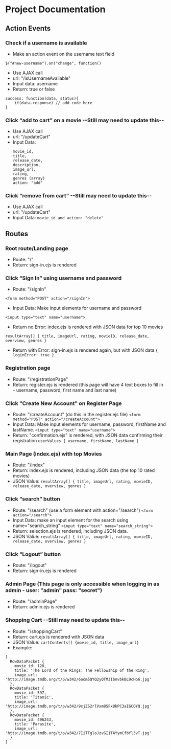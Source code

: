 # Project Documentation

## Action Events

### Check if a username is available

- Make an action event on the username text field

```
$("#new-username").on("change", function()
```

- Use AJAX call
- url: "/isUsernameAvailable"
- Input data: username
- Return: true or false

```
success: function(data, status){
    if(data.response) // add code here
}
```

### Click “add to cart” on a movie --Still may need to update this--

- Use AJAX call
- url: "/updateCart"
- Input Data:
  ```
  movie_id, 
  title, 
  release_date, 
  description, 
  image_url, 
  rating, 
  genres (array) 
  action: "add"
  ```
### Click “remove from cart” --Still may need to update this--

- Use AJAX call
- url: "/updateCart"
- Input Data: `movie_id and action: "delete"`

## Routes

### Root route/Landing page

- Route: "/"
- Return: sign-in.ejs is rendered

### Click “Sign In” using username and password

- Route: "/signIn"

```
<form method="POST" action="/signIn">
```

- Input Data: Make input elements for username and password

```
<input type="text" name="username">
```

- Return no Error: index.ejs is rendered with JSON data for top 10 movies

```
resultArray[] { title, imageUrl, rating, movieID, release_date, overview, genres }
```

- Return with Error: sign-in.ejs is rendered again, but with JSON data `{ loginError: true }`

### Registration page

- Route: "/registrationPage"
- Return: register.ejs is rendered (this page will have 4 text boxes to fill
  in - username, password, first name and last name)

### Click "Create New Account" on Register Page

- Route: "/createAccount" (do this in the register.ejs file)
  `<form method="POST" action="/createAccount">`
- Input Data: Make input elements for username, password, firstName and lastName.
  `<input type="text" name="username">`
- Return: "confirmation.ejs" is rendered, with JSON data confirming their registration
  `userValues { username, firstName, lastName }`

### Main Page (index.ejs) with top Movies

- Route: "/index"
- Return: index.ejs is rendered, including JSON data (the top 10 rated movies)
- JSON Value:
  `resultArray[] { title, imageUrl, rating, movieID, release_date, overview, genres }`

### Click “search” button

- Route: "/search" (use a form element with action="/search")
  `<form action="/search">`
- Input Data: make an input element for the search using name="search_string"
  `<input type="text" name="search_string">`
- Return: selection.ejs is rendered, including JSON data.
- JSON Value:
  `resultArray[] { title, imageUrl, rating, movieID, release_date, overview, genres }`

### Click “Logout” button

- Route: "/logout"
- Return: sign-in.ejs is rendered

### Admin Page (This page is only accessible when logging in as admin - user: "admin" pass: "secret")

- Route: "/adminPage"
- Return: admin.ejs is rendered

### Shopping Cart --Still may need to update this--

- Route: "/shoppingCart"
- Return: cart.ejs is rendered with JSON data
- JSON Value: `cartContents[] {movie_id, title, image_url}`
- Example:

```
[
  RowDataPacket {
    movie_id: 120,
    title: 'The Lord of the Rings: The Fellowship of the Ring',
    image_url: 'http://image.tmdb.org/t/p/w342/6oom5QYQ2yQTMJIbnvbkBL9cHo6.jpg'
  },
  RowDataPacket {
    movie_id: 597,
    title: 'Titanic',
    image_url: 'http://image.tmdb.org/t/p/w342/9xjZS2rlVxm8SFx8kPC3aIGCOYQ.jpg'
  },
  RowDataPacket {
    movie_id: 496243,
    title: 'Parasite',
    image_url: 'http://image.tmdb.org/t/p/w342/7IiTTgloJzvGI1TAYymCfbfl3vT.jpg'
  }
]

```
